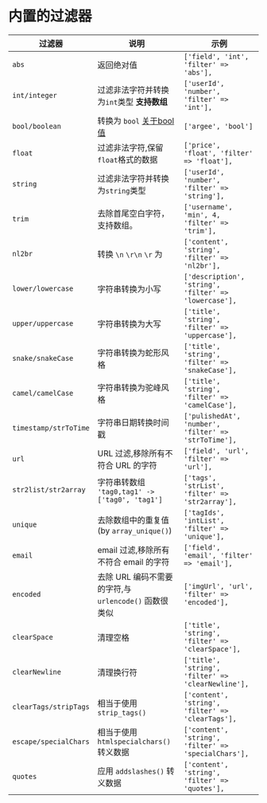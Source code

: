 # 内置的过滤器

| 过滤器                | 说明                                                         | 示例                                                  |
| --------------------- | ------------------------------------------------------------ | ----------------------------------------------------- |
| `abs`                 | 返回绝对值                                                   | `['field', 'int', 'filter' => 'abs'],`                |
| `int/integer`         | 过滤非法字符并转换为`int`类型 **支持数组**                   | `['userId', 'number', 'filter' => 'int'],`            |
| `bool/boolean`        | 转换为 `bool` [关于bool值](https://github.com/inhere/php-validate#about-bool-value) | `['argee', 'bool']`                                   |
| `float`               | 过滤非法字符,保留`float`格式的数据                           | `['price', 'float', 'filter' => 'float'],`            |
| `string`              | 过滤非法字符并转换为`string`类型                             | `['userId', 'number', 'filter' => 'string'],`         |
| `trim`                | 去除首尾空白字符，支持数组。                                 | `['username', 'min', 4, 'filter' => 'trim'],`         |
| `nl2br`               | 转换 `\n` `\r\n` `\r` 为 ` `                                 | `['content', 'string', 'filter' => 'nl2br'],`         |
| `lower/lowercase`     | 字符串转换为小写                                             | `['description', 'string', 'filter' => 'lowercase'],` |
| `upper/uppercase`     | 字符串转换为大写                                             | `['title', 'string', 'filter' => 'uppercase'],`       |
| `snake/snakeCase`     | 字符串转换为蛇形风格                                         | `['title', 'string', 'filter' => 'snakeCase'],`       |
| `camel/camelCase`     | 字符串转换为驼峰风格                                         | `['title', 'string', 'filter' => 'camelCase'],`       |
| `timestamp/strToTime` | 字符串日期转换时间戳                                         | `['pulishedAt', 'number', 'filter' => 'strToTime'],`  |
| `url`                 | URL 过滤,移除所有不符合 URL 的字符                           | `['field', 'url', 'filter' => 'url'],`                |
| `str2list/str2array`  | 字符串转数组 `'tag0,tag1' -> ['tag0', 'tag1']`               | `['tags', 'strList', 'filter' => 'str2array'],`       |
| `unique`              | 去除数组中的重复值(by `array_unique()`)                      | `['tagIds', 'intList', 'filter' => 'unique'],`        |
| `email`               | email 过滤,移除所有不符合 email 的字符                       | `['field', 'email', 'filter' => 'email'],`            |
| `encoded`             | 去除 URL 编码不需要的字符,与 `urlencode()` 函数很类似        | `['imgUrl', 'url', 'filter' => 'encoded'],`           |
| `clearSpace`          | 清理空格                                                     | `['title', 'string', 'filter' => 'clearSpace'],`      |
| `clearNewline`        | 清理换行符                                                   | `['title', 'string', 'filter' => 'clearNewline'],`    |
| `clearTags/stripTags` | 相当于使用 `strip_tags()`                                    | `['content', 'string', 'filter' => 'clearTags'],`     |
| `escape/specialChars` | 相当于使用 `htmlspecialchars()` 转义数据                     | `['content', 'string', 'filter' => 'specialChars'],`  |
| `quotes`              | 应用 `addslashes()` 转义数据                                 | `['content', 'string', 'filter' => 'quotes'],`        |